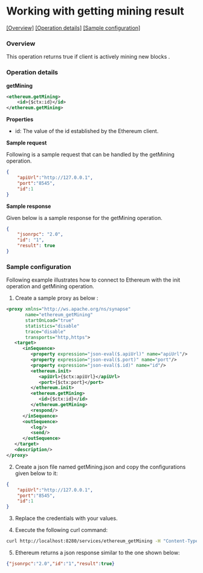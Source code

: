 # Working with getting mining result

[[Overview]](#overview)  [[Operation details]](#operation-details)  [[Sample configuration]](#sample-configuration)

### Overview

This operation returns true if client is actively mining new blocks .

### Operation details

**getMining**
```xml
<ethereum.getMining>
    <id>{$ctx:id}</id>
</ethereum.getMining>
```

**Properties**
* id: The value of the id established by the Ethereum client.

**Sample request**

Following is a sample request that can be handled by the getMining operation.

```json
{
	"apiUrl":"http://127.0.0.1",
	"port":"8545",
	"id":1
}
```
**Sample response**

Given below is a sample response for the getMining operation.

```json
{
    "jsonrpc": "2.0",
    "id": "1",
    "result": true
}
```

### Sample configuration

Following example illustrates how to connect to Ethereum with the init operation and getMining operation.

1. Create a sample proxy as below :

```xml
<proxy xmlns="http://ws.apache.org/ns/synapse"
       name="ethereum_getMining"
       startOnLoad="true"
       statistics="disable"
       trace="disable"
       transports="http,https">
   <target>
      <inSequence>
         <property expression="json-eval($.apiUrl)" name="apiUrl"/>
         <property expression="json-eval($.port)" name="port"/>
         <property expression="json-eval($.id)" name="id"/>
         <ethereum.init>
            <apiUrl>{$ctx:apiUrl}</apiUrl>
            <port>{$ctx:port}</port>
         </ethereum.init>
         <ethereum.getMining>
            <id>{$ctx:id}</id>
         </ethereum.getMining>
         <respond/>
      </inSequence>
      <outSequence>
         <log/>
         <send/>
      </outSequence>
   </target>
   <description/>
</proxy>


```

2. Create a json file named getMining.json and copy the configurations given below to it:

```json
{
	"apiUrl":"http://127.0.0.1",
	"port":"8545",
	"id":1
}
```
3. Replace the credentials with your values.

4. Execute the following curl command:

```bash
curl http://localhost:8280/services/ethereum_getMining -H "Content-Type: application/json" -d @getMining.json
```
5. Ethereum returns a json response similar to the one shown below:

```json
{"jsonrpc":"2.0","id":"1","result":true}
```
